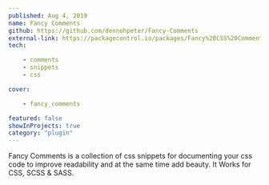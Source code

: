 ```yaml
---
published: Aug 4, 2019
name: Fancy Comments
github: https://github.com/dennohpeter/Fancy-Comments
external-link: https://packagecontrol.io/packages/Fancy%20CSS%20Comments
tech: 

    - comments
    - snippets
    - css

cover:

    - fancy_comments

featured: false
showInProjects: true
category: "plugin"
---
```


Fancy Comments is a collection of css snippets for documenting your css code to improve readability and at the same time add beauty. It Works for CSS, SCSS & SASS.


